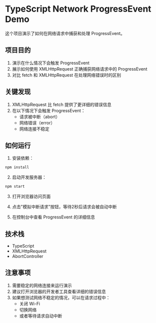 # TypeScript Network ProgressEvent Demo

这个项目演示了如何在网络请求中捕获和处理 ProgressEvent。

## 项目目的

1. 演示在什么情况下会触发 ProgressEvent
2. 展示如何使用 XMLHttpRequest 正确捕获网络请求中的 ProgressEvent
3. 对比 fetch 和 XMLHttpRequest 在处理网络错误时的区别

## 关键发现

1. XMLHttpRequest 比 fetch 提供了更详细的错误信息
2. 在以下情况下会触发 ProgressEvent：
   - 请求被中断（abort）
   - 网络错误（error）
   - 网络连接不稳定

## 如何运行

1. 安装依赖：
```bash
npm install
```

2. 启动开发服务器：
```bash
npm start
```

3. 打开浏览器访问页面

4. 点击"模拟中断请求"按钮，等待2秒后请求会被自动中断

5. 在控制台中查看 ProgressEvent 的详细信息

## 技术栈

- TypeScript
- XMLHttpRequest
- AbortController

## 注意事项

1. 需要稳定的网络连接来运行演示
2. 建议打开浏览器的开发者工具查看详细的错误信息
3. 如果想测试网络不稳定的情况，可以在请求过程中：
   - 关闭 Wi-Fi
   - 切换网络
   - 或者等待请求自动中断
